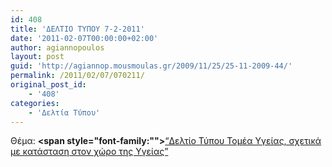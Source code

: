 ```yaml
---
id: 408
title: 'ΔΕΛΤΙΟ ΤΥΠΟΥ 7-2-2011'
date: '2011-02-07T00:00:00+02:00'
author: agiannopoulos
layout: post
guid: 'http://agiannop.mousmoulas.gr/2009/11/25/25-11-2009-44/'
permalink: /2011/02/07/070211/
original_post_id:
    - '408'
categories:
    - 'Δελτία Τύπου'
---
```


Θέμα: **<span style="font-family:""></span>**[“Δελτίο Τύπου Τομέα Υγείας, σχετικά με κατάσταση στον χώρο της Υγείας” ](http://localhost:8000/wp-content/uploads/2009/11/07022011_dt_gia_ygeia.pdf)